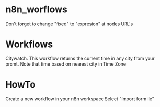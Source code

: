 # n8n_worflows
Don't forget to change "fixed" to "expresion" at nodes URL's

# Workflows
Citywatch. This workflow returns the current time in any city from your promt. Note that time based on nearest city in Time Zone

# HowTo
Create a new workflow in your n8n workspace
Select "Import form ile"
